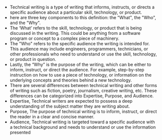 - Technical writing is a type of writing that informs, instructs, or directs a specific audience about a particular skill, technology, or product.
- here are three key components to this definition: the "What", the "Who", and the "Why".
- The ‘What’ refers to the skill, technology, or product that is being discussed in the writing. This could be anything from a software program or concept to a complex piece of machinery.
- The "Who" refers to the specific audience the writing is intended for. This audience may include engineers, programmers, technicians, or other professionals who need to understand or use the skill, technology, or product in question.
- Lastly, the “Why” is the purpose of the writing, which can be either to inform, instruct, or direct the audience. For example, step-by-step instruction on how to use a piece of technology, or information on the underlying concepts and theories behind a new technology.
- There are several differences between technical writing and other forms of writing such as fiction, poetry, journalism, creative writing, etc. These differences can be categorized into Expertise, Purpose, and Audience.
- Expertise, Technical writers are expected to possess a deep understanding of the subject matter they are writing about.
- Purpose, The purpose of technical writing is to inform, instruct, or direct the reader in a clear and concise manner.
-  Audience, Technical writing is targeted toward a specific audience with a technical background and needs to understand or use the information presented